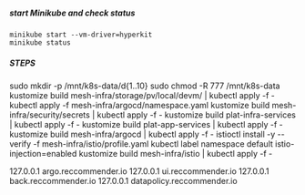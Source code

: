 ##### start Minikube and check status
    minikube start --vm-driver=hyperkit 
    minikube status


##### STEPS
sudo mkdir -p /mnt/k8s-data/d{1..10}
sudo chmod -R 777 /mnt/k8s-data
    kustomize build mesh-infra/storage/pv/local/devm/ | kubectl apply -f -
    kubectl apply -f mesh-infra/argocd/namespace.yaml
    kustomize build mesh-infra/security/secrets | kubectl apply -f -
    kustomize build plat-infra-services | kubectl apply -f -
    kustomize build plat-app-services | kubectl apply -f -
    kustomize build mesh-infra/argocd | kubectl apply -f -
    istioctl install -y --verify -f mesh-infra/istio/profile.yaml
    kubectl label namespace default istio-injection=enabled
     kustomize build mesh-infra/istio | kubectl apply -f -



127.0.0.1    argo.reccommender.io
127.0.0.1    ui.reccommender.io
127.0.0.1    back.reccommender.io
127.0.0.1    datapolicy.reccommender.io

